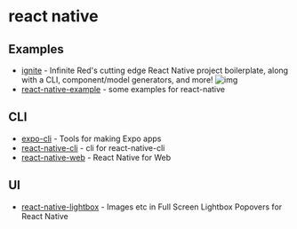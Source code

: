 # react native

## Examples

- [ignite](https://github.com/infinitered/ignite) - Infinite Red's cutting edge React Native project boilerplate, along with a CLI, component/model generators, and more! ![img](https://img.shields.io/github/stars/infinitered/ignite)
- [react-native-example](https://github.com/FunnyLiu/react-native-example) - some examples for react-native

## CLI

- [expo-cli](https://github.com/expo/expo-cli) - Tools for making Expo apps
- [react-native-cli](https://www.npmjs.com/package/react-native-cli) - cli for react-native-cli
- [react-native-web](https://github.com/necolas/react-native-web) - React Native for Web

## UI

- [react-native-lightbox](https://github.com/oblador/react-native-lightbox) - Images etc in Full Screen Lightbox Popovers for React Native